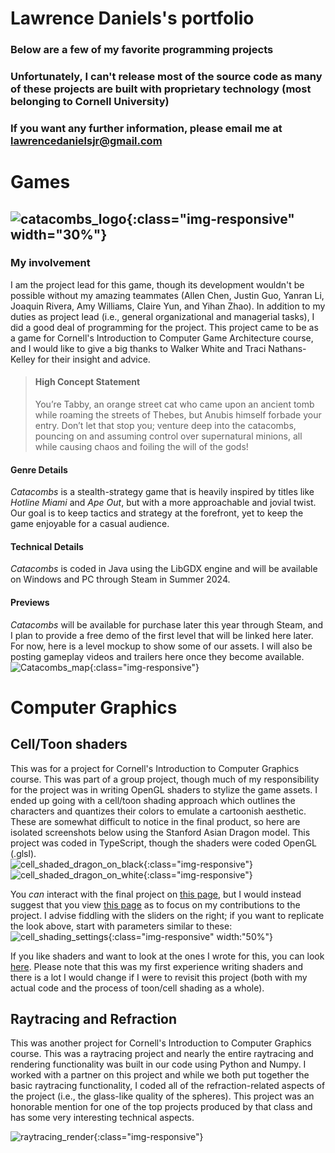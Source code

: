 # Lawrence Daniels's portfolio
### Below are a few of my favorite programming projects
### Unfortunately, I can't release most of the source code as many of these projects are built with proprietary technology (most belonging to Cornell University) 
### If you want any further information, please email me at lawrencedanielsjr@gmail.com

# Games
## ![catacombs_logo](/assets/catacombs.png){:class="img-responsive" width="30%"}
### My involvement

I am the project lead for this game, though its development wouldn't be possible without my amazing teammates (Allen Chen, Justin Guo, Yanran Li, Joaquin Rivera, Amy Williams, Claire Yun, and Yihan Zhao). In addition to my duties as project lead (i.e., general organizational and managerial tasks), I did a good deal of programming for the project. This project came to be as a game for Cornell's Introduction to Computer Game Architecture course, and I would like to give a big thanks to Walker White and Traci Nathans-Kelley for their insight and advice.

> #### High Concept Statement
> You’re Tabby, an orange street cat who came upon an ancient tomb while roaming the streets of Thebes, but Anubis himself forbade your entry. Don’t let that stop you; venture deep into the catacombs, pouncing on and assuming control over supernatural minions, all while causing chaos and foiling the will of the gods!

#### Genre Details

*Catacombs* is a stealth-strategy game that is heavily inspired by titles like *Hotline Miami* and *Ape Out*, but with a more approachable and jovial twist. Our goal is to keep tactics and strategy at the forefront, yet to keep the game enjoyable for a casual audience.

#### Technical Details

*Catacombs* is coded in Java using the LibGDX engine and will be available on Windows and PC through Steam in Summer 2024.

#### Previews

*Catacombs* will be available for purchase later this year through Steam, and I plan to provide a free demo of the first level that will be linked here later.
For now, here is a level mockup to show some of our assets. I will also be posting gameplay videos and trailers here once they become available.  
![Catacombs_map](/assets/map.png){:class="img-responsive"}

# Computer Graphics
## Cell/Toon shaders

This was for a project for Cornell's Introduction to Computer Graphics course. This was part of a group project, though much of my responsibility for the project was in writing OpenGL shaders to stylize the game assets. I ended up going with a cell/toon shading approach which outlines the characters and quantizes their colors to emulate a cartoonish aesthetic. These are somewhat difficult to notice in the final product, so here are isolated screenshots below using the Stanford Asian Dragon model. This project was coded in TypeScript, though the shaders were coded OpenGL (.glsl).  
![cell_shaded_dragon_on_black](/assets/cell_shaded_dragon.png){:class="img-responsive"}
![cell_shaded_dragon_on_white](/assets/cell_shaded_dragon2.png){:class="img-responsive"}

You *can* interact with the final project on [this page](https://lwdaniels.github.io/4620-final-project/), but I would instead suggest that you view [this page](https://lwdaniels.github.io/cell-shading/) as to focus on my contributions to the project. I advise fiddling with the sliders on the right; if you want to replicate the look above, start with parameters similar to these:  
![cell_shading_settings](/assets/cell_shading_settings.png){:class="img-responsive" width:"50%"}

If you like shaders and want to look at the ones I wrote for this, you can look [here](https://github.com/LWDaniels/LWDaniels.github.io/tree/main/cell-shading/shaders/cellshader). Please note that this was my first experience writing shaders and there is a lot I would change if I were to revisit this project (both with my actual code and the process of toon/cell shading as a whole).

## Raytracing and Refraction

This was another project for Cornell's Introduction to Computer Graphics course. This was a raytracing project and nearly the entire raytracing and rendering functionality was built in our code using Python and Numpy. I worked with a partner on this project and while we both put together the basic raytracing functionality, I coded all of the refraction-related aspects of the project (i.e., the glass-like quality of the spheres). This project was an honorable mention for one of the top projects produced by that class and has some very interesting technical aspects.

![raytracing_render](/assets/final_render.png){:class="img-responsive"}



